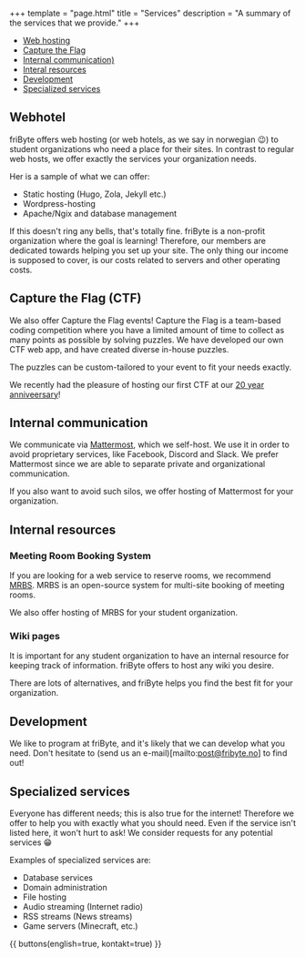 +++
template = "page.html"
title = "Services"
description = "A summary of the services that we provide."
+++

- [Web hosting](#Webhotel)
- [Capture the Flag](#capture-the-flag-ctf)
- [Internal communication)](#internal-communication)
- [Interal resources](#internal-resources)
- [Development](#development)
- [Specialized services](#specialized-services)

## Webhotel

friByte offers web hosting (or web hotels, as we say in norwegian 😉) to student organizations who need a place for their sites. In contrast to regular web hosts, we offer exactly the services your organization needs.

Her is a sample of what we can offer:

- Static hosting (Hugo, Zola, Jekyll etc.)
- Wordpress-hosting
- Apache/Ngix and database management

If this doesn't ring any bells, that's totally fine. friByte is a non-profit organization where the goal is learning! Therefore, our members are dedicated towards helping you set up your site.
The only thing our income is supposed to cover, is our costs related to servers and other operating costs.

## Capture the Flag (CTF)

We also offer Capture the Flag events!
Capture the Flag is a team-based coding competition where you have a limited amount of time to collect as many points as possible by solving puzzles.
We have developed our own CTF web app, and have created diverse in-house puzzles.

The puzzles can be custom-tailored to your event to fit your needs exactly.

We recently had the pleasure of hosting our first CTF at our [20 year anniveersary](/nyheter/jubileum-ctf/)!

## Internal communication

We communicate via [Mattermost](https://mattermost.com), which we self-host. We use it in order to avoid proprietary services, like Facebook, Discord and Slack. We prefer Mattermost since we are able to separate private and organizational communication.

If you also want to avoid such silos, we offer hosting of Mattermost for your organization.

## Internal resources

### Meeting Room Booking System

If you are looking for a web service to reserve rooms, we recommend [MRBS](https://sourceforge.net/projects/mrbs/). MRBS is an open-source system for multi-site booking of meeting rooms.

We also offer hosting of MRBS for your student organization.

### Wiki pages

It is important for any student organization to have an internal resource for keeping track of information. friByte offers to host any wiki you desire.

There are lots of alternatives, and friByte helps you find the best fit for your organization.

## Development

We like to program at friByte, and it's likely that we can develop what you need. Don't hesitate to (send us an e-mail)[mailto:post@fribyte.no] to find out!

## Specialized services

Everyone has different needs; this is also true for the internet! Therefore we offer to help you with exactly what you should need. Even if the service isn't listed here, it won't hurt to ask! We consider requests for any potential services 😁

Examples of specialized services are:

- Database services
- Domain administration
- File hosting
- Audio streaming (Internet radio)
- RSS streams (News streams)
- Game servers (Minecraft, etc.)

{{ buttons(english=true, kontakt=true) }}
